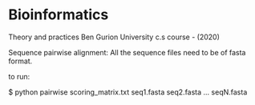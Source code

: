 # Bioinformatics
Theory and practices Ben Gurion University c.s course - (2020)

Sequence pairwise alignment: All the sequence files need to be of fasta format.

to run: 


$ python pairwise scoring_matrix.txt seq1.fasta seq2.fasta ... seqN.fasta
